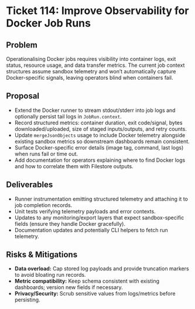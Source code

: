 # Ticket 114: Improve Observability for Docker Job Runs

## Problem
Operationalising Docker jobs requires visibility into container logs, exit status, resource usage, and data transfer metrics. The current job context structures assume sandbox telemetry and won’t automatically capture Docker-specific signals, leaving operators blind when containers fail.

## Proposal
- Extend the Docker runner to stream stdout/stderr into job logs and optionally persist tail logs in `JobRun.context`.
- Record structured metrics: container duration, exit code/signal, bytes downloaded/uploaded, size of staged inputs/outputs, and retry counts.
- Update `mergeJsonObjects` usage to include Docker telemetry alongside existing sandbox metrics so downstream dashboards remain consistent.
- Surface Docker-specific error details (image tag, command, last logs) when runs fail or time out.
- Add documentation for operators explaining where to find Docker logs and how to correlate them with Filestore outputs.

## Deliverables
- Runner instrumentation emitting structured telemetry and attaching it to job completion records.
- Unit tests verifying telemetry payloads and error contexts.
- Updates to any monitoring/export layers that expect sandbox-specific fields (ensure they handle Docker gracefully).
- Documentation updates and potentially CLI helpers to fetch run telemetry.

## Risks & Mitigations
- **Data overload:** Cap stored log payloads and provide truncation markers to avoid bloating run records.
- **Metric compatibility:** Keep schema consistent with existing dashboards; version new fields if necessary.
- **Privacy/Security:** Scrub sensitive values from logs/metrics before persisting.
